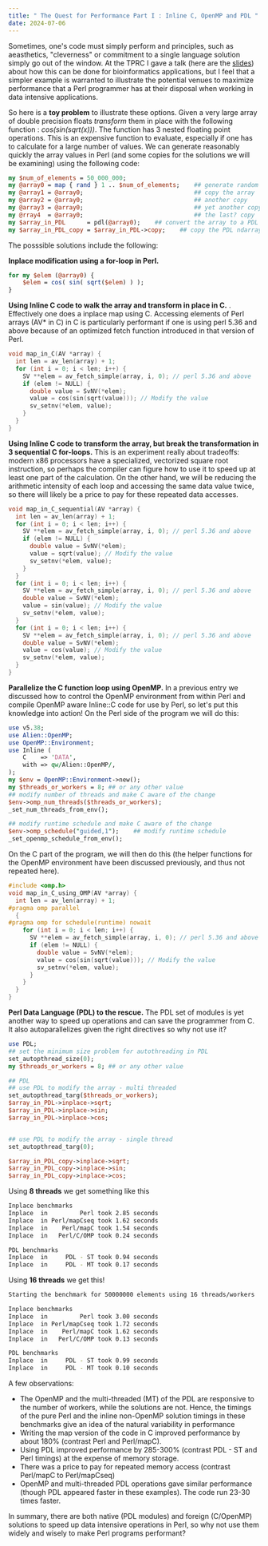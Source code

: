```yaml
---
title: " The Quest for Performance Part I : Inline C, OpenMP and PDL "
date: 2024-07-06
---
```


Sometimes, one's code must simply perform and principles, such as aeasthetics, "cleverness" or commitment to a single language solution simply go out of the window. 
At the TPRC I gave a talk (here are the [slides](https://www.slideshare.net/slideshow/enhancing-non-perl-bioinformatic-applications-with-perl/269925371)) about how this 
can be done for bioinformatics applications, but I feel that a simpler example is warranted to illustrate the potential venues to maximize performance that a Perl 
programmer has at their disposal when working in data intensive applications. 

So here is a **toy problem** to illustrate these options. Given a very large array of double precision floats _transform_ them in place with the following function : _cos(sin(sqrt(x)))_. 
The function has 3 nested floating point operations. This is an expensive function to evaluate, especially if one has to calculate for a large number of values. We can generate reasonably 
quickly the array values in Perl (and some copies for the solutions we will be examining) using the following code:
```perl
my $num_of_elements = 50_000_000;
my @array0 = map { rand } 1 .. $num_of_elements;    ## generate random numbers
my @array1 = @array0;                               ## copy the array
my @array2 = @array0;                               ## another copy
my @array3 = @array0;                               ## yet another copy
my @rray4  = @array0;                               ## the last? copy
my $array_in_PDL      = pdl(@array0);    ## convert the array to a PDL ndarray
my $array_in_PDL_copy = $array_in_PDL->copy;    ## copy the PDL ndarray
```
The posssible solutions include the following: 

**Inplace modification using a for-loop in Perl.**
```perl
for my $elem (@array0) {
    $elem = cos( sin( sqrt($elem) ) );
}
```

**Using Inline C code to walk the array and transform in place in C.** . Effectively one does a inplace map using C. Accessing elements of Perl arrays (AV* in C) in C is particularly
performant if one is using perl 5.36 and above because of an optimized fetch function introduced in that version of Perl. 

```c
void map_in_C(AV *array) {
  int len = av_len(array) + 1;
  for (int i = 0; i < len; i++) {
    SV **elem = av_fetch_simple(array, i, 0); // perl 5.36 and above
    if (elem != NULL) {
      double value = SvNV(*elem);
      value = cos(sin(sqrt(value))); // Modify the value
      sv_setnv(*elem, value);
    }
  }
}
```

**Using Inline C code to transform the array, but break the transformation in 3 sequential C for-loops.** This is an experiment really about tradeoffs: modern x86 processors have a specialized, 
vectorized square root instruction, so perhaps the compiler can figure how to use it to speed up at least one part of the calculation. On the other hand, we will be reducing the arithmetic intensity
of each loop and accessing the same data value twice, so there will likely be a price to pay for these repeated data accesses. 
```c
void map_in_C_sequential(AV *array) {
  int len = av_len(array) + 1;
  for (int i = 0; i < len; i++) {
    SV **elem = av_fetch_simple(array, i, 0); // perl 5.36 and above
    if (elem != NULL) {
      double value = SvNV(*elem);
      value = sqrt(value); // Modify the value
      sv_setnv(*elem, value);
    }
  }
  for (int i = 0; i < len; i++) {
    SV **elem = av_fetch_simple(array, i, 0); // perl 5.36 and above
    double value = SvNV(*elem);
    value = sin(value); // Modify the value
    sv_setnv(*elem, value);
  }
  for (int i = 0; i < len; i++) {
    SV **elem = av_fetch_simple(array, i, 0); // perl 5.36 and above
    double value = SvNV(*elem);
    value = cos(value); // Modify the value
    sv_setnv(*elem, value);
  }
}
```

**Parallelize the C function loop using OpenMP.** In a previous entry we discussed how to control the OpenMP environment from within Perl and compile OpenMP aware Inline::C code for 
use by Perl, so let's put this knowledge into action! On the Perl side of the program we will do this:
```perl
use v5.38;
use Alien::OpenMP;
use OpenMP::Environment;
use Inline (
    C    => 'DATA',
    with => qw/Alien::OpenMP/,
);
my $env = OpenMP::Environment->new();
my $threads_or_workers = 8; ## or any other value
## modify number of threads and make C aware of the change
$env->omp_num_threads($threads_or_workers);
_set_num_threads_from_env();

## modify runtime schedule and make C aware of the change
$env->omp_schedule("guided,1");    ## modify runtime schedule
_set_openmp_schedule_from_env();
```
On the C part of the program, we will then do this (the helper functions for the OpenMP environment have been discussed
previously, and thus not repeated here).
```c
#include <omp.h>
void map_in_C_using_OMP(AV *array) {
  int len = av_len(array) + 1;
#pragma omp parallel
  {
#pragma omp for schedule(runtime) nowait
    for (int i = 0; i < len; i++) {
      SV **elem = av_fetch_simple(array, i, 0); // perl 5.36 and above
      if (elem != NULL) {
        double value = SvNV(*elem);
        value = cos(sin(sqrt(value))); // Modify the value
        sv_setnv(*elem, value);
      }
    }
  }
}
```
**Perl Data Language (PDL) to the rescue.** The PDL set of modules is yet another way to speed up operations and can save the programmer from C. It also autoparallelizes given the right directives so why not use it?
```perl
use PDL;
## set the minimum size problem for autothreading in PDL
set_autopthread_size(0);
my $threads_or_workers = 8; ## or any other value

## PDL
## use PDL to modify the array - multi threaded
set_autopthread_targ($threads_or_workers);
$array_in_PDL->inplace->sqrt;
$array_in_PDL->inplace->sin;
$array_in_PDL->inplace->cos;


## use PDL to modify the array - single thread
set_autopthread_targ(0);

$array_in_PDL_copy->inplace->sqrt;
$array_in_PDL_copy->inplace->sin;
$array_in_PDL_copy->inplace->cos;

```
Using **8 threads** we get something like this
```bash
Inplace benchmarks
Inplace  in         Perl took 2.85 seconds
Inplace  in Perl/mapCseq took 1.62 seconds
Inplace  in    Perl/mapC took 1.54 seconds
Inplace  in   Perl/C/OMP took 0.24 seconds

PDL benchmarks
Inplace  in     PDL - ST took 0.94 seconds
Inplace  in     PDL - MT took 0.17 seconds
```
Using **16 threads** we get this!
```bash
Starting the benchmark for 50000000 elements using 16 threads/workers

Inplace benchmarks
Inplace  in         Perl took 3.00 seconds
Inplace  in Perl/mapCseq took 1.72 seconds
Inplace  in    Perl/mapC took 1.62 seconds
Inplace  in   Perl/C/OMP took 0.13 seconds

PDL benchmarks
Inplace  in     PDL - ST took 0.99 seconds
Inplace  in     PDL - MT took 0.10 seconds
```
A few observations:
* The OpenMP and the multi-threaded (MT) of the PDL are responsive to the number of workers, while the solutions are not. Hence, the timings of the pure Perl and the inline non-OpenMP solution timings in these benchmarks give
an idea of the natural variability in performance
* Writing the map version of the code in C improved performance by about 180% (contrast Perl and Perl/mapC).
* Using PDL improved performance by 285-300% (contrast PDL - ST and Perl timings) at the expense of memory storage.
* There was a price to pay for repeated memory access (contrast Perl/mapC to Perl/mapCseq)
* OpenMP and multi-threaded PDL operations gave similar performance (though PDL appeared faster in these examples). The code run 23-30 times faster.

In summary, there are both native (PDL modules) and foreign (C/OpenMP) solutions to speed up data intensive operations in Perl, so why not use them widely and wisely to make Perl programs performant?
